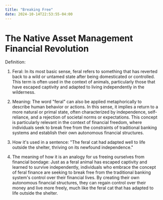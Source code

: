 ```yaml
---
title: "Breaking Free"
date: 2024-10-14T22:53:55-04:00
---
```


# The Native Asset Management Financial Revolution

Definition:

1. Feral: In its most basic sense, feral refers to something that has reverted back to a wild or untamed state after being domesticated or controlled. This term is often used in the context of animals, particularly those that have escaped captivity and adapted to living independently in the wilderness.

2. Meaning: The word "feral" can also be applied metaphorically to describe human behavior or actions. In this sense, it implies a return to a more natural or primal state, often characterized by independence, self-reliance, and a rejection of societal norms or expectations. This concept is particularly relevant in the context of financial freedom, where individuals seek to break free from the constraints of traditional banking systems and establish their own autonomous financial structures.

3. How it's used in a sentence: "The feral cat had adapted well to life outside the shelter, thriving on its newfound independence."

4. The meaning of how it is an analogy for us freeing ourselves from financial bondage: Just as a feral animal has escaped captivity and learned to survive independently, individuals who embrace the concept of feral finance are seeking to break free from the traditional banking system's control over their financial lives. By creating their own autonomous financial structures, they can regain control over their money and live more freely, much like the feral cat that has adapted to life outside the shelter.



